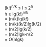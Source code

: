 (k!)<sup>n/k</sup> &le; l &le; 2<sup>h</sup>  
h &ge; lg(k!)<sup>n/k</sup>  
= (n/k)lg(k!)  
&ge; (n/k)(k/2)lg(k/2)  
= (n/2)lg(k/2)  
= (n/2)lgk-n/2  
= &Omega;(nlgk)  
